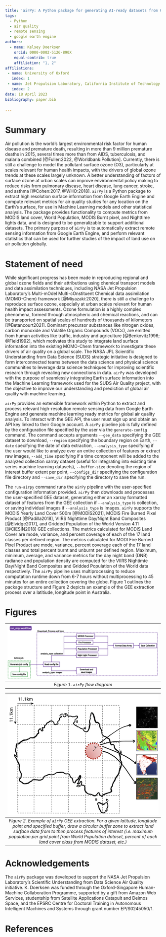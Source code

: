 ```yaml
---
title: 'airPy: A Python package for generating AI-ready datasets from Google Earth Engine for air quality studies'
tags:
  - Python
  - air quality
  - remote sensing
  - google earth engine
authors:
  - name: Kelsey Doerksen
    orcid: 0000-0002-5126-890X
    equal-contrib: true
    affiliation: "1, 2"
affiliations:
 - name: University of Oxford
   index: 1
 - name: Jet Propulsion Laboratory, California Institute of Technology
   index: 2
date: 18 April 2023
bibliography: paper.bib

---
```


# Summary

Air pollution is the world’s largest environmental risk factor for human disease and premature death, resulting in more than 9 million premature deaths in 2015, several times more than from AIDS, tuberculosis, and malaria combined [@Fuller:2022, @Worldbank:Pollution]. Currently, there is still a challenge to model the pollutant surface ozone (O3), particularly at scales relevant for human health impacts, with the drivers of global ozone trends at these scales largely unknown. A better understanding of factors of surface ozone at urban scales can improve environmental policy making to reduce risks from pulmonary disease, heart disease, lung cancer, stroke, and asthma [@Cohen:2017, @WHO:2018]. `airPy` is a Python package to extract high resolution surface information from Google Earth Engine and compute relevant metrics for air quality studies for any location on the Earth’s surface, for use in Machine Learning models and other statistical analysis. The package provides functionality to compute metrics from MODIS land cover, World Population, MODIS Burnt pixel, and Nighttime lights data, and is designed to be generalizable to support additional datasets. The primary purpose of `airPy` is to automatically extract remote sensing information from Google Earth Engine, and perform relevant statistics that can be used for further studies of the impact of land use on air pollution globally.

# Statement of need

While significant progress has been made in reproducing regional and global ozone fields and their attributions using chemical transport models and data assimilation techniques, including NASA Jet Propulsion Laboratory’s Multi-mOdel Multi-cOnstituent Chemical data assimilation (MOMO-Chem) framework [@Miyazaki:2020], there is still a challenge to reproduce surface ozone, especially at urban scales relevant for human health impact assessments. Ozone formulation is a highly complex phenomena, formed through atmospheric and chemical reactions, and can be transported on spatial scales of hundreds of thousands of kilometers [@Betancourt2021]. Dominant precursor substances like nitrogen oxides, carbon monoxide and Volatile Organic Compounds (VOCs), are emitted from human activities like traffic, industry and agriculture [@Benkovitz1996; @Field1992], which motivates this study to integrate land surface information into the existing MOMO-Chem framework to investigate these drivers of air quality on a global scale. The NASA JPL Scientific Understanding from Data Science (SUDS) strategic initiative is designed to form interconnected teams between the data science and physical science communities to leverage data science techniques for improving scientific research through revealing new connections in data. `airPy` was developed with the purpose of seamlessly integrating Earth surface information into the Machine Learning framework used for the SUDS Air Quality project, with the objective to improve our understanding and prediction of global air quality with machine learning.

`airPy` provides an extensible framework within Python to extract and process relevant high-resolution remote sensing data from Google Earth Engine and generate machine learning ready metrics for global air quality analysis. To interact with the GEE API, the user must sign up and obtain an API key linked to their Google account. A `airPy` pipeline job is fully defined by the configuration file specified by the user via the `generate-config` command. The command accepts arguments `--gee_data` specifying the GEE dataset to download, `--region` specifying the boundary region on Earth, `--date` specifying the date of data extraction, `--analysis_type` specifying if the user would like to analyze over an entire collection of features or extract raw images, `--add_time` specifying if a time component will be added to the analyzed collection xarray dataset (useful for integrating into existing time series machine learning datasets), `--buffer-size` denoting the region of interest buffer extent per point, `--configs_dir` specifying the configuration file directory and `--save_dir` specifying the directory to save the run.

The `run-airpy` command runs the `airPy` pipeline with the user-specified configuration information provided. `airPy` then downloads and processes the user-specified GEE dataset, generating either an xarray formatted dataset of features from the GEE collection if `--analysis_type` is collection, or saving individual images if `--analysis_type` is images. `airPy` supports the MODIS Yearly Land Cover 500m [@MODIS2021], MODIS Fire Burned Pixel Product [@Padilla2018], VIIRS Nighttime Day/Night Band Composites [@Elvidge2017], and Gridded Population of the World Version 4.11 [@CIESIN2018] GEE collections. The metrics calculated for MODIS Land Cover are mode, variance, and percent coverage of each of the 17 land classes per defined region. The metrics calculated for MODI Fire Burned Pixel Product are mode, variance, percent coverage each of the 17 land classes and total percent burnt and unburnt per defined region. Maximum, minimum, average, and variance metrics for the day night band (DNB) radiance and population density are computed for the VIIRS Nightimte Day/Night Band Composites and Gridded Population of the World data respectively. The `airPy` pipeline uses multiprocessing to reduce computation runtime down from 6-7 hours without multiprocessing to 45 minutes for an entire collection covering the globe. Figure 1 outlines the package structure and Figure 2 depicts an example of the GEE extraction process over a latitiude, longitude point in Australia.

# Figures
|![Image](../paper/figures/airpy_pipeline.png)
|:--:| 
| *Figure 1. `airPy` flow diagram* |

|![Image](../paper/figures/py-aq_all.png)
|:--:| 
| *Figure 2. Example of `airPy` GEE extraction. For a given latitude, longitude point and specified buffer, draw a circular buffer zone to extract land surface data from to then process features of interest (i.e. maximum population per grid point from World Population dataset, percent of each land cover class from MODIS dataset, etc.)* |

# Acknowledgements

The `airPy` package was developed to support the NASA Jet Propulsion Laboratory’s Scientific Understanding from Data Science Air Quality initiative. K. Doerksen was funded through the Oxford-Singapore Human-Machine Collaboration Programme, supported by a gift from Amazon Web Services, studentship from Satellite Applications Catapult and Deimos Space, and the EPSRC Centre for Doctoral Training in Autonomous Intelligent Machines and Systems through grant number EP/S0245050/1.

# References
